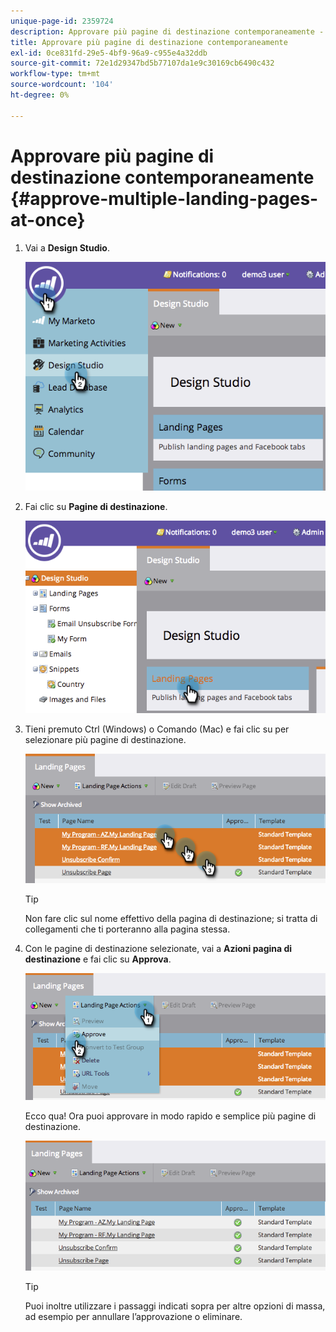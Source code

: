 ```yaml
---
unique-page-id: 2359724
description: Approvare più pagine di destinazione contemporaneamente - Documenti Marketo - Documentazione del prodotto
title: Approvare più pagine di destinazione contemporaneamente
exl-id: 0ce831fd-29e5-4bf9-96a9-c955e4a32ddb
source-git-commit: 72e1d29347bd5b77107da1e9c30169cb6490c432
workflow-type: tm+mt
source-wordcount: '104'
ht-degree: 0%

---
```


# Approvare più pagine di destinazione contemporaneamente {#approve-multiple-landing-pages-at-once}

1. Vai a **Design Studio**.

   ![](assets/image2014-9-17-11-3a35-3a5.png)

1. Fai clic su **Pagine di destinazione**.

   ![](assets/image2014-9-17-11-3a35-3a11.png)

1. Tieni premuto Ctrl (Windows) o Comando (Mac) e fai clic su per selezionare più pagine di destinazione.

   ![](assets/image2014-9-17-11-3a35-3a19.png)

   >[!TIP]
   >
   >Non fare clic sul nome effettivo della pagina di destinazione; si tratta di collegamenti che ti porteranno alla pagina stessa.

1. Con le pagine di destinazione selezionate, vai a **Azioni pagina di destinazione** e fai clic su **Approva**.

   ![](assets/image2014-9-17-11-3a35-3a27.png)

   Ecco qua! Ora puoi approvare in modo rapido e semplice più pagine di destinazione.

   ![](assets/image2014-9-17-11-3a35-3a36.png)

   >[!TIP]
   >
   >Puoi inoltre utilizzare i passaggi indicati sopra per altre opzioni di massa, ad esempio per annullare l’approvazione o eliminare.
